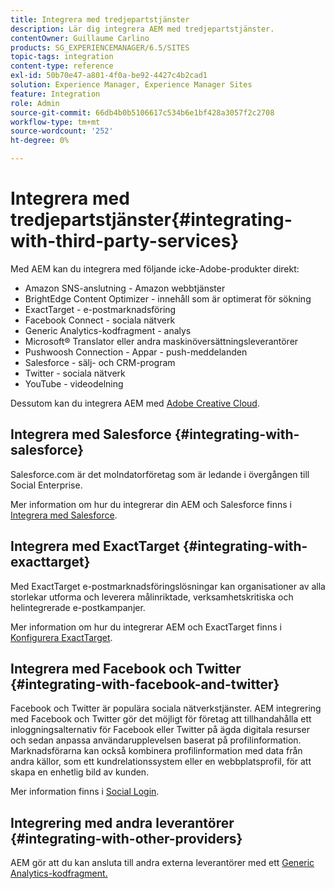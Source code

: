 ```yaml
---
title: Integrera med tredjepartstjänster
description: Lär dig integrera AEM med tredjepartstjänster.
contentOwner: Guillaume Carlino
products: SG_EXPERIENCEMANAGER/6.5/SITES
topic-tags: integration
content-type: reference
exl-id: 50b70e47-a801-4f0a-be92-4427c4b2cad1
solution: Experience Manager, Experience Manager Sites
feature: Integration
role: Admin
source-git-commit: 66db4b0b5106617c534b6e1bf428a3057f2c2708
workflow-type: tm+mt
source-wordcount: '252'
ht-degree: 0%

---
```


# Integrera med tredjepartstjänster{#integrating-with-third-party-services}

Med AEM kan du integrera med följande icke-Adobe-produkter direkt:

* Amazon SNS-anslutning - Amazon webbtjänster
* BrightEdge Content Optimizer - innehåll som är optimerat för sökning
* ExactTarget - e-postmarknadsföring
* Facebook Connect - sociala nätverk
* Generic Analytics-kodfragment - analys
* Microsoft® Translator eller andra maskinöversättningsleverantörer
* Pushwoosh Connection - Appar - push-meddelanden
* Salesforce - sälj- och CRM-program
* Twitter - sociala nätverk
* YouTube - videodelning
<!-- * Silverpop Engage - marketing automation, email, mobile, and social NO LONGER EXISTS; ITS REPLACEMENT IS UNKNOWN -->

Dessutom kan du integrera AEM med [Adobe Creative Cloud](/help/assets/aem-cc-integration-best-practices.md).

## Integrera med Salesforce {#integrating-with-salesforce}

Salesforce.com är det molndatorföretag som är ledande i övergången till Social Enterprise.

Mer information om hur du integrerar din AEM och Salesforce finns i [Integrera med Salesforce](/help/sites-administering/salesforce.md).

<!-- THE INFORMATION BELOW APPEARS OBSOLETE; first URL is a 404. I could not find a suitable replacement for it.
## Integrating with Silverpop Engage {#integrating-with-silverpop-engage}

>[!NOTE]
>
>Silverpop Engage integration is not available out of the box. To integrate AEM with Silverpop Engage, [download the package](https://www.adobeaemcloud.com/content/marketplace/marketplaceProxy.html?packagePath=/content/companies/public/adobe/packages/aem620/product/cq-mcm-integrations-silverpop-content) from Package Share.

Silverpop Engage provides marketing automation, email, mobile, and social.

For information about integrating your AEM site and ExactTarget, see [Integrating with Silverpop Engage](/help/sites-administering/silverpop.md). -->

## Integrera med ExactTarget {#integrating-with-exacttarget}

Med ExactTarget e-postmarknadsföringslösningar kan organisationer av alla storlekar utforma och leverera målinriktade, verksamhetskritiska och helintegrerade e-postkampanjer.

Mer information om hur du integrerar AEM och ExactTarget finns i [Konfigurera ExactTarget](/help/sites-administering/exacttarget.md).

## Integrera med Facebook och Twitter {#integrating-with-facebook-and-twitter}

Facebook och Twitter är populära sociala nätverkstjänster. AEM integrering med Facebook och Twitter gör det möjligt för företag att tillhandahålla ett inloggningsalternativ för Facebook eller Twitter på ägda digitala resurser och sedan anpassa användarupplevelsen baserat på profilinformation. Marknadsförarna kan också kombinera profilinformation med data från andra källor, som ett kundrelationssystem eller en webbplatsprofil, för att skapa en enhetlig bild av kunden.

Mer information finns i [Social Login](/help/communities/social-login.md).

## Integrering med andra leverantörer {#integrating-with-other-providers}

AEM gör att du kan ansluta till andra externa leverantörer med ett [Generic Analytics-kodfragment.](/help/sites-administering/external-providers.md)
